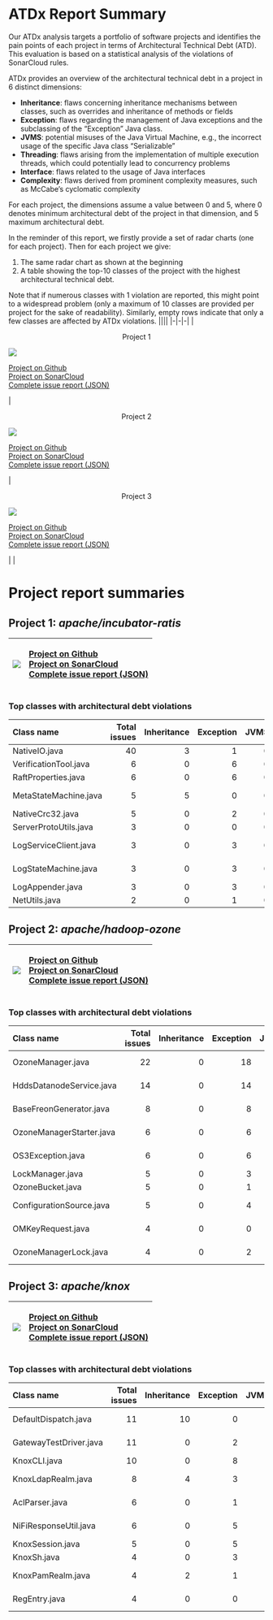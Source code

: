 # ATDx Report Summary
Our ATDx analysis targets a portfolio of software projects and identifies the pain points of each project in terms of Architectural Technical Debt (ATD). This evaluation is based on a statistical analysis of the violations of SonarCloud rules.

ATDx provides an overview of the architectural technical debt in a project  in 6 distinct dimensions:
* **Inheritance**: flaws concerning inheritance mechanisms between classes, such as overrides and inheritance of methods or fields
* **Exception**: flaws regarding the management of Java exceptions and the subclassing of the “Exception” Java class.
* **JVMS**: potential misuses of the Java Virtual Machine, e.g., the incorrect usage of the specific Java class “Serializable”
* **Threading**: flaws arising from the implementation of multiple execution threads, which could potentially lead to concurrency problems
* **Interface**: flaws related to the usage of Java interfaces
* **Complexity**: flaws derived from prominent complexity measures, such as McCabe’s cyclomatic complexity

For each project, the dimensions assume a value between 0 and 5, where 0 denotes minimum architectural debt of the project in that dimension, and 5 maximum architectural debt.

In the reminder of this report, we firstly provide a set of radar charts (one for each project). Then for each project we give:
1. The same radar chart as shown at the beginning
2. A table showing the top-10 classes of the project with the highest architectural technical debt.

Note that if numerous classes with 1 violation are reported, this might point to a widespread problem (only a maximum of 10 classes are provided per project for the sake of readability). Similarly, empty rows indicate that only a few classes are affected by ATDx violations.
||||
|-|-|-|
|<p align="center">Project 1</p><img src="https://github.com/robertoverdecchia/ATDx_report_sandbox/blob/master/plots/apache_incubator-ratis.jpg"/> <p style="text-align:left">[Project on Github](https://github.com/apache/incubator-ratis) <br> [Project on SonarCloud ](https://sonarcloud.io/dashboard?id=apache_incubator-ratis) <br> [Complete issue report (JSON)](https://github.com/robertoverdecchia/ATDx_report_sandbox/blob/master/jsons/apache_incubator-ratis.json)</p>|<p align="center">Project 2</p><img src="https://github.com/robertoverdecchia/ATDx_report_sandbox/blob/master/plots/hadoop-ozone.jpg"/> <p style="text-align:left">[Project on Github](https://github.com/apache/hadoop-ozone) <br> [Project on SonarCloud ](https://sonarcloud.io/dashboard?id=hadoop-ozone) <br> [Complete issue report (JSON)](https://github.com/robertoverdecchia/ATDx_report_sandbox/blob/master/jsons/hadoop-ozone.json)</p>|<p align="center">Project 3</p><img src="https://github.com/robertoverdecchia/ATDx_report_sandbox/blob/master/plots/knox-gateway.jpg"/> <p style="text-align:left">[Project on Github](https://github.com/apache/knox) <br> [Project on SonarCloud ](https://sonarcloud.io/dashboard?id=knox-gateway) <br> [Complete issue report (JSON)](https://github.com/robertoverdecchia/ATDx_report_sandbox/blob/master/jsons/knox-gateway.json)</p>
 | |

# Project report summaries
## Project 1: _apache/incubator-ratis_
|<img src="https://github.com/robertoverdecchia/ATDx_report_sandbox/blob/master/plots/apache_incubator-ratis.jpg"/>|<p style="text-align:left">[Project on Github](https://github.com/apache/incubator-ratis) <br> [Project on SonarCloud ](https://sonarcloud.io/dashboard?id=apache_incubator-ratis) <br> [Complete issue report (JSON)](https://github.com/robertoverdecchia/ATDx_report_sandbox/blob/master/jsons/apache_incubator-ratis.json)</p>
|-|-|
### Top classes with architectural debt violations
| Class name            |   Total issues |   Inheritance |   Exception |   JVMS |   Interface |   Threading |   Complexity | Fully qualified class name                                                              |
|:----------------------|---------------:|--------------:|------------:|-------:|------------:|------------:|-------------:|:----------------------------------------------------------------------------------------|
| NativeIO.java         |             40 |             3 |           1 |      0 |          36 |           0 |            0 | ratis-common/src/main/java/org/apache/ratis/io/nativeio/NativeIO.java                   |
| VerificationTool.java |              6 |             0 |           6 |      0 |           0 |           0 |            0 | ratis-logservice/src/main/java/org/apache/ratis/logservice/tool/VerificationTool.java   |
| RaftProperties.java   |              6 |             0 |           6 |      0 |           0 |           0 |            0 | ratis-common/src/main/java/org/apache/ratis/conf/RaftProperties.java                    |
| MetaStateMachine.java |              5 |             5 |           0 |      0 |           0 |           0 |            0 | ratis-logservice/src/main/java/org/apache/ratis/logservice/server/MetaStateMachine.java |
| NativeCrc32.java      |              5 |             0 |           2 |      0 |           3 |           0 |            0 | ratis-common/src/main/java/org/apache/ratis/util/NativeCrc32.java                       |
| ServerProtoUtils.java |              3 |             0 |           0 |      0 |           3 |           0 |            0 | ratis-server/src/main/java/org/apache/ratis/server/impl/ServerProtoUtils.java           |
| LogServiceClient.java |              3 |             0 |           3 |      0 |           0 |           0 |            0 | ratis-logservice/src/main/java/org/apache/ratis/logservice/api/LogServiceClient.java    |
| LogStateMachine.java  |              3 |             0 |           3 |      0 |           0 |           0 |            0 | ratis-logservice/src/main/java/org/apache/ratis/logservice/server/LogStateMachine.java  |
| LogAppender.java      |              3 |             0 |           3 |      0 |           0 |           0 |            0 | ratis-server/src/main/java/org/apache/ratis/server/impl/LogAppender.java                |
| NetUtils.java         |              2 |             0 |           1 |      0 |           1 |           0 |            0 | ratis-common/src/main/java/org/apache/ratis/util/NetUtils.java                          |

## Project 2: _apache/hadoop-ozone_
|<img src="https://github.com/robertoverdecchia/ATDx_report_sandbox/blob/master/plots/hadoop-ozone.jpg"/>|<p style="text-align:left">[Project on Github](https://github.com/apache/hadoop-ozone) <br> [Project on SonarCloud ](https://sonarcloud.io/dashboard?id=hadoop-ozone) <br> [Complete issue report (JSON)](https://github.com/robertoverdecchia/ATDx_report_sandbox/blob/master/jsons/hadoop-ozone.json)</p>
|-|-|
### Top classes with architectural debt violations
| Class name               |   Total issues |   Inheritance |   Exception |   JVMS |   Interface |   Threading |   Complexity | Fully qualified class name                                                                        |
|:-------------------------|---------------:|--------------:|------------:|-------:|------------:|------------:|-------------:|:--------------------------------------------------------------------------------------------------|
| OzoneManager.java        |             22 |             0 |          18 |      0 |           4 |           0 |            0 | hadoop-ozone/ozone-manager/src/main/java/org/apache/hadoop/ozone/om/OzoneManager.java             |
| HddsDatanodeService.java |             14 |             0 |          14 |      0 |           0 |           0 |            0 | hadoop-hdds/container-service/src/main/java/org/apache/hadoop/ozone/HddsDatanodeService.java      |
| BaseFreonGenerator.java  |              8 |             0 |           8 |      0 |           0 |           0 |            0 | hadoop-ozone/tools/src/main/java/org/apache/hadoop/ozone/freon/BaseFreonGenerator.java            |
| OzoneManagerStarter.java |              6 |             0 |           6 |      0 |           0 |           0 |            0 | hadoop-ozone/ozone-manager/src/main/java/org/apache/hadoop/ozone/om/OzoneManagerStarter.java      |
| OS3Exception.java        |              6 |             0 |           6 |      0 |           0 |           0 |            0 | hadoop-ozone/s3gateway/src/main/java/org/apache/hadoop/ozone/s3/exception/OS3Exception.java       |
| LockManager.java         |              5 |             0 |           3 |      0 |           2 |           0 |            0 | hadoop-hdds/common/src/main/java/org/apache/hadoop/ozone/lock/LockManager.java                    |
| OzoneBucket.java         |              5 |             0 |           1 |      0 |           4 |           0 |            0 | hadoop-ozone/client/src/main/java/org/apache/hadoop/ozone/client/OzoneBucket.java                 |
| ConfigurationSource.java |              5 |             0 |           4 |      0 |           1 |           0 |            0 | hadoop-hdds/config/src/main/java/org/apache/hadoop/hdds/conf/ConfigurationSource.java             |
| OMKeyRequest.java        |              4 |             0 |           0 |      0 |           4 |           0 |            0 | hadoop-ozone/ozone-manager/src/main/java/org/apache/hadoop/ozone/om/request/key/OMKeyRequest.java |
| OzoneManagerLock.java    |              4 |             0 |           2 |      0 |           2 |           0 |            0 | hadoop-ozone/common/src/main/java/org/apache/hadoop/ozone/om/lock/OzoneManagerLock.java           |

## Project 3: _apache/knox_
|<img src="https://github.com/robertoverdecchia/ATDx_report_sandbox/blob/master/plots/knox-gateway.jpg"/>|<p style="text-align:left">[Project on Github](https://github.com/apache/knox) <br> [Project on SonarCloud ](https://sonarcloud.io/dashboard?id=knox-gateway) <br> [Complete issue report (JSON)](https://github.com/robertoverdecchia/ATDx_report_sandbox/blob/master/jsons/knox-gateway.json)</p>
|-|-|
### Top classes with architectural debt violations
| Class name             |   Total issues |   Inheritance |   Exception |   JVMS |   Interface |   Threading |   Complexity | Fully qualified class name                                                                       |
|:-----------------------|---------------:|--------------:|------------:|-------:|------------:|------------:|-------------:|:-------------------------------------------------------------------------------------------------|
| DefaultDispatch.java   |             11 |            10 |           0 |      0 |           1 |           0 |            0 | gateway-adapter/src/main/java/org/apache/hadoop/gateway/dispatch/DefaultDispatch.java            |
| GatewayTestDriver.java |             11 |             0 |           2 |      0 |           9 |           0 |            0 | gateway-test-release-utils/src/main/java/org/apache/knox/gateway/GatewayTestDriver.java          |
| KnoxCLI.java           |             10 |             0 |           8 |      0 |           2 |           0 |            0 | gateway-server/src/main/java/org/apache/knox/gateway/util/KnoxCLI.java                           |
| KnoxLdapRealm.java     |              8 |             4 |           3 |      0 |           1 |           0 |            0 | gateway-adapter/src/main/java/org/apache/hadoop/gateway/shirorealm/KnoxLdapRealm.java            |
| AclParser.java         |              6 |             0 |           1 |      0 |           5 |           0 |            0 | gateway-provider-security-authz-acls/src/main/java/org/apache/knox/gateway/filter/AclParser.java |
| NiFiResponseUtil.java  |              6 |             0 |           5 |      0 |           1 |           0 |            0 | gateway-service-nifi/src/main/java/org/apache/knox/gateway/dispatch/NiFiResponseUtil.java        |
| KnoxSession.java       |              5 |             0 |           5 |      0 |           0 |           0 |            0 | gateway-shell/src/main/java/org/apache/knox/gateway/shell/KnoxSession.java                       |
| KnoxSh.java            |              4 |             0 |           3 |      0 |           1 |           0 |            0 | gateway-shell/src/main/java/org/apache/knox/gateway/shell/KnoxSh.java                            |
| KnoxPamRealm.java      |              4 |             2 |           1 |      0 |           1 |           0 |            0 | gateway-adapter/src/main/java/org/apache/hadoop/gateway/shirorealm/KnoxPamRealm.java             |
| RegEntry.java          |              4 |             0 |           0 |      0 |           4 |           0 |            0 | gateway-server/src/main/java/org/apache/knox/gateway/services/registry/impl/RegEntry.java        |

